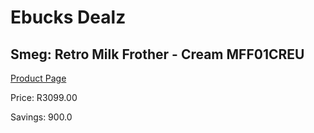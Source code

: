 
# Ebucks Dealz
## Smeg: Retro Milk Frother - Cream MFF01CREU
[Product Page](https://www.ebucks.com/web/shop/productSelected.do?prodId=1158895146&catId=1196428103)

Price: R3099.00

Savings: 900.0


	